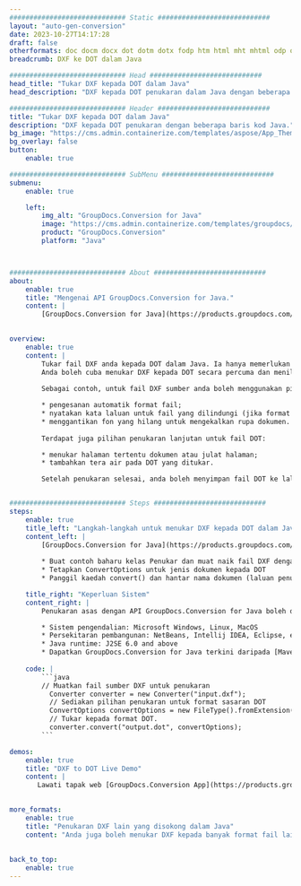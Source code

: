 ```yaml
---
############################# Static ############################
layout: "auto-gen-conversion"
date: 2023-10-27T14:17:28
draft: false
otherformats: doc docm docx dot dotm dotx fodp htm html mht mhtml odp odt otp pot potm potx pps ppsm ppsx ppt pptm pptx rtf
breadcrumb: DXF ke DOT dalam Java

############################# Head ############################
head_title: "Tukar DXF kepada DOT dalam Java"
head_description: "DXF kepada DOT penukaran dalam Java dengan beberapa baris kod. Tukar lebih 160 format fail menggunakan API penukaran dokumen GroupDocs untuk Java"

############################# Header ############################
title: "Tukar DXF kepada DOT dalam Java"
description: "DXF kepada DOT penukaran dengan beberapa baris kod Java."
bg_image: "https://cms.admin.containerize.com/templates/aspose/App_Themes/V3/images/bg/header1.png"
bg_overlay: false
button:
    enable: true

############################# SubMenu ############################
submenu:
    enable: true

    left:
        img_alt: "GroupDocs.Conversion for Java"
        image: "https://cms.admin.containerize.com/templates/groupdocs/images/product-logos/90x90-noborder/groupdocs-conversion-java.png"
        product: "GroupDocs.Conversion"
        platform: "Java"



############################# About ############################
about:
    enable: true
    title: "Mengenai API GroupDocs.Conversion for Java."
    content: |
        [GroupDocs.Conversion for Java](https://products.groupdocs.com/conversion/java/) ialah API penukaran format fail lanjutan untuk menukar antara imej popular dan format dokumen seperti Microsoft Office, OpenDocument, PDF, HTML, e-mel, CAD. dan banyak lagi dengan hanya beberapa baris kod. API asli secara automatik mengesan format dokumen asal dan menawarkan banyak pilihan untuk menyesuaikan dokumen yang ditukar. Bersama-sama dengan fungsi mengekstrak maklumat daripada dokumen, ia juga menyokong caching hasil penukaran ke cakera tempatan secara lalai. Walau bagaimanapun, sebarang jenis storan cache boleh disokong dengan melaksanakan antara muka yang sesuai - Amazon S3, Dropbox, Google Drive, Windows Azure, Reddis atau mana-mana yang lain.
    

overview:
    enable: true
    content: |
        Tukar fail DXF anda kepada DOT dalam Java. Ia hanya memerlukan beberapa baris kod Java pada mana-mana platform pilihan anda, seperti Windows, Linux, macOS.
        Anda boleh cuba menukar DXF kepada DOT secara percuma dan menilai kualiti hasil penukaran. Bersama-sama dengan skrip penukaran fail mudah, anda boleh mencuba pilihan yang lebih canggih untuk memuatkan fail sumber DXF dan menyimpan output DOT. 
        
        Sebagai contoh, untuk fail DXF sumber anda boleh menggunakan pilihan pemuatan berikut:

        * pengesanan automatik format fail;
        * nyatakan kata laluan untuk fail yang dilindungi (jika format fail menyokongnya);
        * menggantikan fon yang hilang untuk mengekalkan rupa dokumen.
        
        Terdapat juga pilihan penukaran lanjutan untuk fail DOT:

        * menukar halaman tertentu dokumen atau julat halaman;
        * tambahkan tera air pada DOT yang ditukar.

        Setelah penukaran selesai, anda boleh menyimpan fail DOT ke laluan fail setempat anda atau ke mana-mana storan pihak ketiga seperti FTP, Amazon S3, Google Drive, Dropbox dll. Sila ambil perhatian - untuk menukar DXF kepada DOT, anda tidak perlu memasang sebarang perisian tambahan, seperti MS Office, Open Office, Adobe Acrobat Reader dsb.


############################# Steps ############################
steps:
    enable: true
    title_left: "Langkah-langkah untuk menukar DXF kepada DOT dalam Java"
    content_left: |
        [GroupDocs.Conversion for Java](https://products.groupdocs.com/conversion/java/) membenarkan pembangun menukar fail DXF kepada DOT dengan mudah dengan beberapa baris kod.
        
        * Buat contoh baharu kelas Penukar dan muat naik fail DXF dengan laluan penuh
        * Tetapkan ConvertOptions untuk jenis dokumen kepada DOT
        * Panggil kaedah convert() dan hantar nama dokumen (laluan penuh) dan format (DOT) sebagai parameter

    title_right: "Keperluan Sistem"
    content_right: |
        Penukaran asas dengan API GroupDocs.Conversion for Java boleh dilakukan dengan hanya beberapa baris kod. API kami disokong pada semua platform dan sistem pengendalian utama. Sebelum melaksanakan kod di bawah, pastikan anda mempunyai prasyarat berikut dipasang pada sistem anda.

        * Sistem pengendalian: Microsoft Windows, Linux, MacOS
        * Persekitaran pembangunan: NetBeans, Intellij IDEA, Eclipse, etc.
        * Java runtime: J2SE 6.0 and above
        * Dapatkan GroupDocs.Conversion for Java terkini daripada [Maven](https://repository.groupdocs.com/webapp/#/artifacts/browse/tree/General/repo/com/groupdocs/groupdocs-conversion)
         
    code: |
        ```java    
        // Muatkan fail sumber DXF untuk penukaran
          Converter converter = new Converter("input.dxf");
          // Sediakan pilihan penukaran untuk format sasaran DOT
          ConvertOptions convertOptions = new FileType().fromExtension("dot").getConvertOptions();
          // Tukar kepada format DOT.
          converter.convert("output.dot", convertOptions);
        ```

demos:
    enable: true
    title: "DXF to DOT Live Demo"
    content: |
       Lawati tapak web [GroupDocs.Conversion App](https://products.groupdocs.app/conversion/family) kami dan cuba DXF kepada DOT penukaran sekarang. Demo percuma mempunyai faedah berikut
          

more_formats:
    enable: true
    title: "Penukaran DXF lain yang disokong dalam Java"
    content: "Anda juga boleh menukar DXF kepada banyak format fail lain. Sila lihat senarai di bawah."
       
       
back_to_top:
    enable: true
---
```

